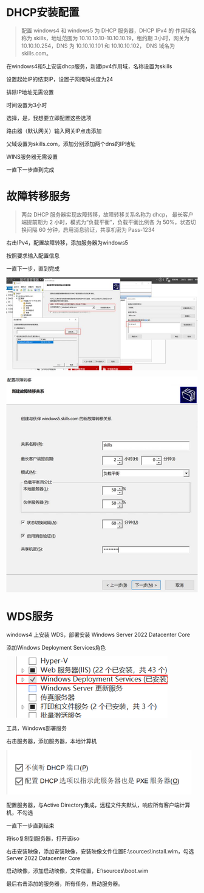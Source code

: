 # DHCP安装配置

>   配置 windows4 和 windows5 为 DHCP 服务器，DHCP IPv4 的 作用域名称为 skills，地址范围为 10.10.10.10-10.10.10.19，租约期 3小时，网关为 10.10.10.254，DNS 为 10.10.10.101 和 10.10.10.102， DNS 域名为 skills.com。

在windows4和5上安装dhcp服务，新建ipv4作用域，名称设置为skills

设置起始IP的结束IP，设置子网掩码长度为24

排除IP地址无需设置

时间设置为3小时

选择，是，我想要立即配置这些选项

路由器（默认网关）输入网关IP点击添加

父域设置为skills.com，添加分别添加两个dns的IP地址

WINS服务器无需设置

一直下一步直到完成

# 故障转移服务

>   两台 DHCP 服务器实现故障转移，故障转移关系名称为 dhcp， 最长客户端提前期为 2 小时，模式为“负载平衡”，负载平衡比例各 为 50%，状态切换间隔 60 分钟，启用消息验证，共享机密为 Pass-1234

右击IPv4，配置故障转移，添加服务器为windows5

按照要求输入配置信息

一直下一步，直到完成

![图形用户界面, 应用程序  描述已自动生成](images/DHCP.assets/clip_image002.jpg)

![图形用户界面, 应用程序  描述已自动生成](images/DHCP.assets/clip_image004.jpg)

# WDS服务

windows4 上安装 WDS，部署安装 Windows Server 2022 Datacenter Core

添加Windows Deployment Services角色

![img](images/DHCP.assets/clip_image005.png)

工具，Windows部署服务

右击服务器，添加服务器，本地计算机

![img](images/DHCP.assets/clip_image006.png)

配置服务器，与Active Directory集成，远程文件夹默认，响应所有客户端计算机，不勾选

一直下一步直到结束

将iso复制到服务器，打开该iso

右击安装映像，添加安装映像，安装映像文件位置E:\sources\install.wim，勾选Server 2022 Datacenter Core

启动映像，添加启动映像，文件位置，E:\sources\boot.wim

最后右击添加的服务器，所有任务，启动服务器。